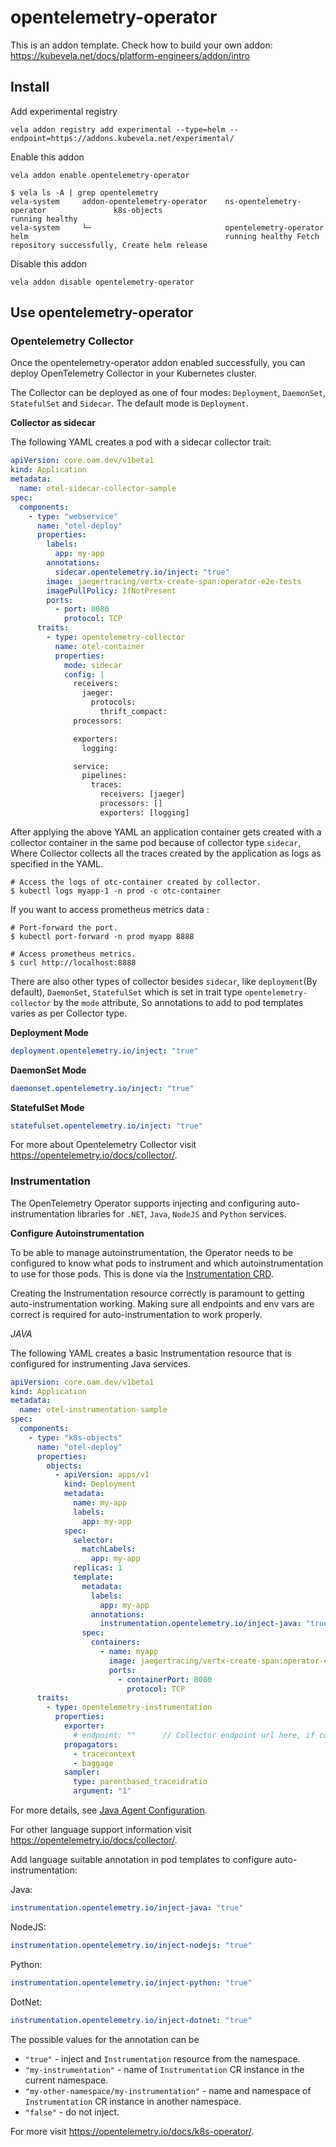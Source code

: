 # opentelemetry-operator

This is an addon template. Check how to build your own addon: https://kubevela.net/docs/platform-engineers/addon/intro

## Install

Add experimental registry
```
vela addon registry add experimental --type=helm --endpoint=https://addons.kubevela.net/experimental/
```

Enable this addon
```
vela addon enable opentelemetry-operator
```

```shell
$ vela ls -A | grep opentelemetry
vela-system     addon-opentelemetry-operator    ns-opentelemetry-operator               k8s-objects                                     running healthy
vela-system     └─                              opentelemetry-operator                  helm                                            running healthy Fetch repository successfully, Create helm release
```

Disable this addon
```
vela addon disable opentelemetry-operator
```

## Use opentelemetry-operator

### Opentelemetry Collector

Once the opentelemetry-operator addon enabled successfully, you can deploy OpenTelemetry Collector in your Kubernetes cluster.

The Collector can be deployed as one of four modes: `Deployment`, `DaemonSet`, `StatefulSet` and `Sidecar`. The default mode is `Deployment`.

**Collector as sidecar**

The following YAML creates a pod with a sidecar collector trait:

```yaml
apiVersion: core.oam.dev/v1beta1
kind: Application
metadata:
  name: otel-sidecar-collector-sample
spec:
  components:
    - type: "webservice"
      name: "otel-deploy"
      properties:
        labels:
          app: my-app
        annotations:
          sidecar.opentelemetry.io/inject: "true"
        image: jaegertracing/vertx-create-span:operator-e2e-tests
        imagePullPolicy: IfNotPresent
        ports:
          - port: 8080
            protocol: TCP
      traits:
        - type: opentelemetry-collector
          name: otel-container
          properties:
            mode: sidecar
            config: |
              receivers:
                jaeger:
                  protocols:
                    thrift_compact:
              processors:

              exporters:
                logging:

              service:
                pipelines:
                  traces:
                    receivers: [jaeger]
                    processors: []
                    exporters: [logging]

```

After applying the above YAML an application container gets created with a collector container in the same pod because of collector type `sidecar`, Where Collector collects all the traces created by the application as logs as specified in the YAML.

```shell
# Access the logs of otc-container created by collector.
$ kubectl logs myapp-1 -n prod -c otc-container
```

If you want to access prometheus metrics data :

```shell
# Port-forward the port.
$ kubectl port-forward -n prod myapp 8888

# Access prometheus metrics.
$ curl http://localhost:8888
```

There are also other types of collector besides `sidecar`, like `deployment`(By default), `DaemonSet`, `StatefulSet` which is set in trait type `opentelemetry-collector` by the `mode` attribute, So annotations to add to pod templates varies as per Collector type.

**Deployment Mode**

```yaml
deployment.opentelemetry.io/inject: "true"
```

**DaemonSet Mode**

```yaml
daemonset.opentelemetry.io/inject: "true"
```

**StatefulSet Mode**

```yaml
statefulset.opentelemetry.io/inject: "true"
```

For more about Opentelemetry Collector visit https://opentelemetry.io/docs/collector/.

### Instrumentation

The OpenTelemetry Operator supports injecting and configuring auto-instrumentation libraries for `.NET`, `Java`, `NodeJS` and `Python` services.

**Configure Autoinstrumentation**

To be able to manage autoinstrumentation, the Operator needs to be configured to know what pods to instrument and which autoinstrumentation to use for those pods. This is done via the [Instrumentation CRD](https://github.com/open-telemetry/opentelemetry-operator/blob/main/docs/api.md#instrumentation).

Creating the Instrumentation resource correctly is paramount to getting auto-instrumentation working. Making sure all endpoints and env vars are correct is required for auto-instrumentation to work properly.

*JAVA*

The following YAML creates a basic Instrumentation resource that is configured for instrumenting Java services.

```yaml
apiVersion: core.oam.dev/v1beta1
kind: Application
metadata:
  name: otel-instrumentation-sample
spec:
  components:
    - type: "k8s-objects"
      name: "otel-deploy"
      properties:
        objects:
          - apiVersion: apps/v1
            kind: Deployment
            metadata:
              name: my-app
              labels:
                app: my-app
            spec:
              selector:
                matchLabels:
                  app: my-app
              replicas: 1
              template:
                metadata:
                  labels:
                    app: my-app
                  annotations:
                    instrumentation.opentelemetry.io/inject-java: "true"
                spec:
                  containers:
                    - name: myapp
                      image: jaegertracing/vertx-create-span:operator-e2e-tests
                      ports:
                        - containerPort: 8080
                          protocol: TCP
      traits:
        - type: opentelemetry-instrumentation
          properties:
            exporter:
              # endpoint: ""      // Collector endpoint url here, if configured collector is availble.
            propagators:
              - tracecontext
              - baggage
            sampler:
              type: parentbased_traceidratio
              argument: "1"
```

For more details, see [Java Agent Configuration](https://opentelemetry.io/docs/instrumentation/java/automatic/agent-config/).

For other language support information visit https://opentelemetry.io/docs/collector/.

Add language suitable annotation in pod templates to configure auto-instrumentation:

Java:

```yaml
instrumentation.opentelemetry.io/inject-java: "true"
```

NodeJS:

```yaml
instrumentation.opentelemetry.io/inject-nodejs: "true"
```

Python:

```yaml
instrumentation.opentelemetry.io/inject-python: "true"
```

DotNet:

```yaml
instrumentation.opentelemetry.io/inject-dotnet: "true"
```

The possible values for the annotation can be

- `"true"` - inject and `Instrumentation` resource from the namespace.
- `"my-instrumentation"` - name of `Instrumentation` CR instance in the current namespace.
- `"my-other-namespace/my-instrumentation"` - name and namespace of `Instrumentation` CR instance in another namespace.
- `"false"` - do not inject.

For more visit https://opentelemetry.io/docs/k8s-operator/.

